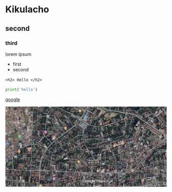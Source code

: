 # Kikulacho

## second 
### third

lorem ipsum

- first
- second

`<h2> Hello </h2>`

```python
print('hello')
```

[google](google.com)

![This is an elephant](assets\googlem.jpg)